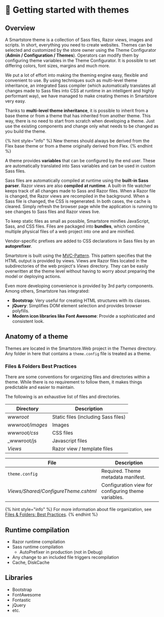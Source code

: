 # 🥚 Getting started with themes

## Overview

A Smartstore theme is a collection of Sass files, Razor views, images and scripts. In short, everything you need to create websites. Themes can be selected and customized by the store owner using the Theme Configurator (**Admin / Configuration / Themes**). Operators can modify them by configuring theme variables in the Theme Configurator. It is possible to set differing colors, font sizes, margins and much more.

We put a lot of effort into making the theming engine easy, flexible and convenient to use. By using techniques such as multi-level theme inheritance, an integrated Sass compiler (which automatically translates all changes made to Sass files into CSS at runtime in an intelligent and highly performant way), we have managed to make creating themes in Smartstore very easy.

Thanks to **multi-level theme inheritance**, it is possible to inherit from a base theme or from a theme that has inherited from another theme. This way, there is no need to start from scratch when developing a theme. Just use the existing components and change only what needs to be changed as you build the theme.

{% hint style="info" %}
New themes should always be derived from the Flex base theme or from a theme originally derived from Flex.
{% endhint %}

A theme provides **variables** that can be configured by the end user. These are automatically translated into Sass variables and can be used in custom Sass files.

Sass files are automatically compiled at runtime using the **built-in Sass parser**. Razor views are also **compiled at runtime**. A built-in file watcher keeps track of all changes made to Sass and Razor files. When a Razor file is changed, the Razor views are recompiled in the background. When a Sass file is changed, the CSS is regenerated. In both cases, the cache is cleared. Simply refresh the browser page while the application is running to see changes to Sass files and Razor views live.

To keep static files as small as possible, Smartstore minifies JavaScript, Sass, and CSS files. Files are packaged into **bundles**, which combine multiple physical files of a web project into one and are minified.

Vendor-specific prefixes are added to CSS declarations in Sass files by an **autoprefixer**.

Smartstore is built using the [MVC-Pattern](https://learn.microsoft.com/en-us/aspnet/core/mvc/overview?view=aspnetcore-7.0). This pattern specifies that the HTML output is provided by views. Views are Razor files located in the subdirectories of the web project's _Views_ directory. They can be easily overwritten at the theme level without having to worry about preparing the model or deploying actions.

Even more developing convenience is provided by 3rd party components. Among others, Smartstore has integrated:

* **Bootstrap**: Very useful for creating HTML structures with its classes.
* **jQuery**: Simplifies DOM element selection and provides browser polyfills.
* **Modern icon libraries like Font Awesome**: Provide a sophisticated and consistent look.

## Anatomy of a theme

Themes are located in the Smartstore.Web project in the _Themes_ directory. Any folder in here that contains a `theme.config` file is treated as a theme.

### Files & Folders Best Practices

There are some conventions for organizing files and directories within a theme. While there is no requirement to follow them, it makes things predictable and easier to maintain.

The following is an exhaustive list of files and directories.

| Directory        | Description                         |
| ---------------- | ----------------------------------- |
| _wwwroot_        | Static files (including Sass files) |
| _wwwroot/images_ | Images                              |
| _wwwroot/css_    | CSS files                           |
| \_wwwroot/js     | Javascript files                    |
| _Views_          | Razor view / template files         |

| File                                 | Description                                         |
| ------------------------------------ | --------------------------------------------------- |
| `theme.config`                       | Required. Theme metadata manifest.                  |
| _Views/Shared/ConfigureTheme.cshtml_ | Configuration view for configuring theme variables. |

{% hint style="info" %}
For more information about file organization, see [Files & Folders: Best Practices](../modules/getting-started-with-modules.md#files-and-folders-best-practices).
{% endhint %}

## Runtime compilation

* Razor runtime compilation
* Sass runtime compilation
  * AutoPrefixer in production (not in Debug)
* Any change to an included file triggers recompilation
* Cache, DiskCache

## Libraries

* Bootstrap
* FontAwesome
* Fontastic
* jQuery
* etc.
